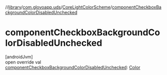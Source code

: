 //[library](../../../index.md)/[com.glovoapp.uds](../index.md)/[CoreLightColorScheme](index.md)/[componentCheckboxBackgroundColorDisabledUnchecked](component-checkbox-background-color-disabled-unchecked.md)

# componentCheckboxBackgroundColorDisabledUnchecked

[androidJvm]\
open override val [componentCheckboxBackgroundColorDisabledUnchecked](component-checkbox-background-color-disabled-unchecked.md): [Color](https://developer.android.com/reference/kotlin/androidx/compose/ui/graphics/Color.html)
